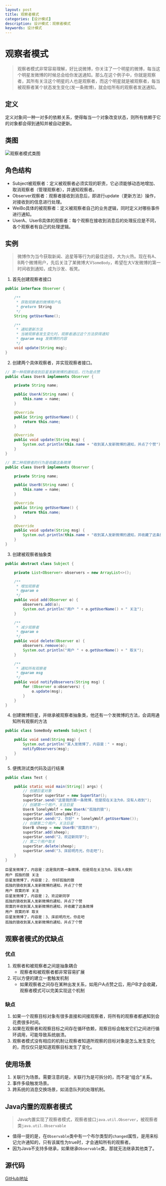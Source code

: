 ```yaml
---
layout: post
title: 观察者模式
categories: [设计模式]
description: 设计模式：观察者模式
keywords: 设计模式
---
```


# 观察者模式
> 观察者模式非常容易理解，好比说微博，你关注了一个明星的微博，每当这个明星发微博的时候总会给你发送通知。那么在这个例子中，你就是观察者，其所有关注这个明星的人也是观察者，而这个明星就是被观察者，每当被观察者某个状态发生变化(发一条微博)，就会给所有的观察者发送通知。

## 定义
定义对象间一种一对多的依赖关系，使得每当一个对象改变状态，则所有依赖于它的对象都会得到通知并被自动更新。

## 类图
![观察者模式类图](https://img-blog.csdnimg.cn/2020011213593948.png?x-oss-process=image/watermark,type_ZmFuZ3poZW5naGVpdGk,shadow_10,text_aHR0cHM6Ly9ibG9nLmNzZG4ubmV0L3FxXzI5NDAxNDkx,size_16,color_FFFFFF,t_70)

## 角色结构
- Subject被观察者：定义被观察者必须实现的职责，它必须能够动态地增加、取消观察者（管理观察者），并通知观察者。
- Observer观察者：观察者接收到消息后，即进行update（更新方法）操作，对接收到的信息进行处理。
- WeiBo具体的被观察者：定义被观察者自己的业务逻辑，同时定义对哪些事件进行通知。
- UserA、UserB具体的观察者：每个观察在接收到消息后的处理反应是不同，各个观察者有自己的处理逻辑。

## 实例
> 微博作为当今获取新闻、追星等等行为的最佳途径，大为火热。现在有A、B两个微博用户，先后关注了某微博大V`SomeBody`，希望在大V发微博的第一时间收到通知，成为沙发、板凳。

1. 首先创建观察者接口
````java
public interface Observer {

    /**
     * 获取观察者的微博用户名
     * @return String
     */
    String getUserName();

    /**
     * 通知更新方法
     * 当被观察者发生变化时，观察者通过这个方法获得通知
     * @param msg 发微博的内容
     */
    void update(String msg);
}
````

2. 创建两个具体观察者，并实现观察者接口。
````java
// 第一种观察者收到巨星发新微博的通知后，行为是点赞
public class UserA implements Observer {

    private String name;

    public UserA(String name) {
        this.name = name;
    }

    @Override
    public String getUserName() {
        return this.name;
    }

    @Override
    public void update(String msg) {
        System.out.println(this.name + "收到某人发新微博的通知，并点了个赞");
    }
}

// 第二种观察者的行为是收藏这条微博
public class UserB implements Observer {

    private String name;

    public UserB(String name) {
        this.name = name;
    }

    @Override
    public String getUserName() {
        return this.name;
    }

    @Override
    public void update(String msg) {
        System.out.println(this.name + "收到某人发新微博的通知，并收藏了这条微博");
    }
}
````

3. 创建被观察者抽象类
````java
public abstract class Subject {

    private List<Observer> observers = new ArrayList<>();

    /**
     * 增加观察者
     * @param o
     */
    public void add(Observer o) {
        observers.add(o);
        System.out.println("用户 " + o.getUserName() + " 关注");
    }

    /**
     * 减少观察者
     * @param o
     */
    public void delete(Observer o) {
        observers.remove(o);
        System.out.println("用户 " + o.getUserName() + " 取关");
    }

    /**
     * 通知所有观察者
     * @param msg
     */
    public void notifyObservers(String msg) {
        for (Observer o:observers) {
            o.update(msg);
        }
    }
}
````

4. 创建微博巨星，并继承被观察者抽象类，他还有一个发微博的方法，会调用通知所有观察的方法
````java
public class SomeBody extends Subject {

    public void send(String msg) {
        System.out.println("某人发微博了，内容是：" + msg);
        notifyObservers(msg);
    }
}
````

5. 便携测试类代码及运行结果
````java
public class Test {

    public static void main(String[] args) {
        // 创建巨星对象
        SuperStar superStar = new SuperStar();
        superStar.send("这是我的第一条微博，但是现在关注为0，没有人收到");
        // 创建第一个用户，关注巨星
        UserA lonelyWolf = new UserA("孤独的狼");
        superStar.add(lonelyWolf);
        superStar.send("2. 你好" + lonelyWolf.getUserName());
        // 创建第二个用户，关注巨星
        UserB sheep = new UserB("寂寞的羊");
        superStar.add(sheep);
        superStar.send("2、欢迎新同学");
        // 第二个用户取关
        superStar.delete(sheep);
        superStar.send("3、床前明月光，你走吧");
    }
}
````
```$xslt
巨星发微博了，内容是：这是我的第一条微博，但是现在关注为0，没有人收到
用户 孤独的狼 关注
巨星发微博了，内容是：2. 你好孤独的狼
孤独的狼收到某人发新微博的通知，并点了个赞
用户 寂寞的羊 关注
巨星发微博了，内容是：2、欢迎新同学
孤独的狼收到某人发新微博的通知，并点了个赞
寂寞的羊收到某人发新微博的通知，并收藏了这条微博
用户 寂寞的羊 取关
巨星发微博了，内容是：3、床前明月光，你走吧
孤独的狼收到某人发新微博的通知，并点了个赞
```

## 观察者模式的优缺点
### 优点
1. 观察者和被观察者之间是抽象耦合
    - 观察者和被观察者都非常容易扩展
2. 可以方便的建立一套触发机制
    - 如果观察者之间存在某种出发关系，如用户A点赞之后，用户B才会收藏，观察者模式可以完美实现这个机制
   
### 缺点
1. 如果一个观察目标对象有很多直接和间接观察者，将所有的观察者都通知到会花费很多时间。 
2. 如果在观察者和观察目标之间存在循环依赖，观察目标会触发它们之间进行循环调用，可能导致系统崩溃。 
3. 观察者模式没有相应的机制让观察者知道所观察的目标对象是怎么发生变化的，而仅仅只是知道观察目标发生了变化。

## 使用场景
1. 关联行为场景。需要注意的是，关联行为是可拆分的，而不是“组合”关系。
2. 事件多级触发场景。
3. 跨系统的消息交换场景，如消息队列的处理机制。

## Java内置的观察者模式
> Java内置实现了观察者模式，观察者接口`java.util.Observer`，被观察者类`java.util.Observable`<br>
- 值得一提的是，在`Observable`类中有一个布尔类型的`changed`属性，是用来标记允许通知的，只有该属性为true时，才会通知所有的观察者。
- 因为Java不支持多继承，如果继承`Observable`类，那就无法继承其他类了。

## 源代码
[GitHub地址](https://github.com/Planeswalker23/all-in-one/tree/master/design-patterns/src/main/java/org/planeswalker/src/main/java/org/planeswalker/observer) 